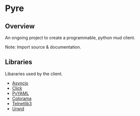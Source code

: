 Pyre
====


Overview
--------
An ongoing project to create a programmable, python mud client.

Note: Import source & documentation.


Libraries
---------
Libararies used by the client.

- [Asyncio](https://docs.python.org/3/library/asyncio.html)
- [Click](https://github.com/mitsuhiko/click)
- [PyYAML](https://bitbucket.org/xi/pyyaml)
- [Colorama](https://github.com/tartley/colorama)
- [Telnetlib3](https://github.com/jquast/telnetlib3)
- [Urwid](https://github.com/wardi/urwid)
